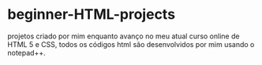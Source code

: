 # beginner-HTML-projects
projetos criado por mim enquanto avanço no meu atual curso online de HTML 5 e CSS, todos os códigos html são desenvolvidos por mim usando o notepad++.
